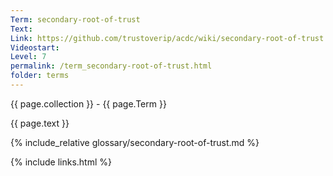 ```yaml
---
Term: secondary-root-of-trust
Text: 
Link: https://github.com/trustoverip/acdc/wiki/secondary-root-of-trust.md
Videostart: 
Level: 7
permalink: /term_secondary-root-of-trust.html
folder: terms
---
```


{{ page.collection }} - {{ page.Term }}

   {{ page.text }}

{% include_relative glossary/secondary-root-of-trust.md %}

 {% include links.html %} 
